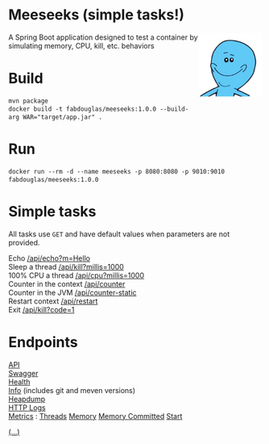 # Meeseeks (simple tasks!)
<img align="right" width="25%" src="docs/meeseeks.png">
A Spring Boot application designed to test a container by simulating memory, CPU, kill, etc. behaviors

# Build
```
mvn package
docker build -t fabdouglas/meeseeks:1.0.0 --build-arg WAR="target/app.jar" .
```

# Run
```
docker run --rm -d --name meeseeks -p 8080:8080 -p 9010:9010 fabdouglas/meeseeks:1.0.0 
```

# Simple tasks
All tasks use `GET` and have default values when parameters are not provided.

Echo [/api/echo?m=Hello](http://localhost:8080/echo)  
Sleep a thread [/api/kill?millis=1000](http://localhost:8080/sleep)  
100% CPU a thread [/api/cpu?millis=1000](http://localhost:8080/cpu)  
Counter in the context [/api/counter](http://localhost:8080/counter)  
Counter in the JVM [/api/counter-static](http://localhost:8080/counter-static)  
Restart context [/api/restart](http://localhost:8080/restart)  
Exit [/api/kill?code=1](http://localhost:8080/exit)  

# Endpoints
[API](http://localhost:8080/api)  
[Swagger](http://localhost:8080/swagger-ui.html)  
[Health](http://localhost:8080/manage/health)  
[Info](http://localhost:8080/manage/info) (includes git and meven versions)  
[Heapdump](http://localhost:8080/manage/heapdump)  
[HTTP Logs](http://localhost:8080/manage/httptrace)  
[Metrics](http://localhost:8080/manage/metrics) : 
[Threads](http://localhost:8080/manage/metrics/jvm.threads.live) 
[Memory](http://localhost:8080/manage/metrics/jvm.memory.used) 
[Memory Committed](http://localhost:8080/manage/metrics/jvm.memory.committed) [Start](http://localhost:8080/manage/metrics/process.start.time)


[(...)](https://docs.spring.io/spring-boot/docs/current/reference/htmlsingle/#production-ready-endpoints)

